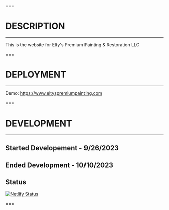 ===

# DESCRIPTION

---

This is the website for Elty's Premium Painting & Restoration LLC

===

# DEPLOYMENT

---

Demo: https://www.eltyspremiumpainting.com

===

# DEVELOPMENT

---

## Started Developement - 9/26/2023

## Ended Development - 10/10/2023

## Status

[![Netlify Status](https://api.netlify.com/api/v1/badges/3bd2d2c5-9e2a-4664-919c-d83a142a8a02/deploy-status)](https://app.netlify.com/sites/graceful-lollipop-ce320b/deploys)

===
